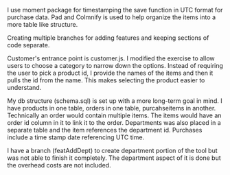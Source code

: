 I use moment package for timestamping the save function in UTC format for purchase data. Pad and Colmnify is used to help organize the items into a more table like structure.  

Creating multiple branches for adding features and keeping sections of code separate.

Customer's entrance point is customer.js. I modified the exercise to allow users to choose a category to narrow down the options. Instead of requiring the user to pick a product id, I provide the names of the items and then  it pulls the id from the name. This makes selecting the product easier to understand.

My db structure (schema.sql) is set up with a more long-term goal in mind. I have products in one table, orders in one table, purcahseitems in another. Technically an order would contain multiple items. The items would have an order id column in it to link it to the order. Departments was also placed in a separate table and the item references the department id. Purchases include a time stamp date referencing UTC time.

I have a branch (featAddDept) to create department portion of the tool but was not able to finish it completely. The department aspect of it is done but the overhead costs are not included.  
